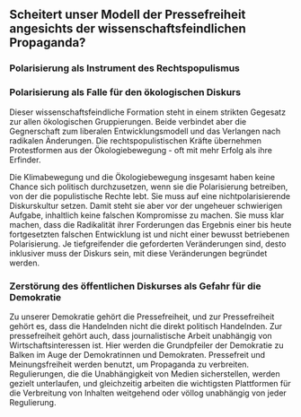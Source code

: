 ## Scheitert unser Modell der Pressefreiheit angesichts der wissenschaftsfeindlichen Propaganda?


### Polarisierung als Instrument des Rechtspopulismus


### Polarisierung als Falle für den ökologischen Diskurs

Dieser wissenschaftsfeindliche Formation steht in einem strikten Gegesatz zur allen ökologischen Gruppierungen. Beide verbindet aber die Gegnerschaft zum liberalen Entwicklungsmodell und das Verlangen nach radikalen Änderungen. Die rechtspopulistischen Kräfte übernehmen Protestformen aus der Ökologiebewegung - oft mit mehr Erfolg als ihre Erfinder.

Die Klimabewegung und die Ökologiebewegung insgesamt haben keine Chance sich politisch durchzusetzen, wenn sie die Polarisierung betreiben, von der die populistische Rechte lebt. Sie muss auf eine nichtpolarisierende Diskurskultur setzen. Damit steht sie aber vor der ungeheuer schwierigen Aufgabe, inhaltlich keine falschen Kompromisse zu machen. Sie muss klar machen, dass die Radikalität ihrer Forderungen das Ergebnis einer bis heute fortgesetzten falschen Entwicklung ist und nicht einer bewusst betriebenen Polarisierung. Je tiefgreifender die geforderten Veränderungen sind, desto inklusiver muss der Diskurs sein, mit diese Veränderungen begründet werden. 

### Zerstörung des öffentlichen Diskurses als Gefahr für die Demokratie

Zu unserer Demokratie gehört die Pressefreiheit, und zur Pressefreiheit gehört es, dass die Handelnden nicht die direkt politisch Handelnden. Zur pressefreiheit gehört auch, dass journalistische Arbeit unabhängig von Wirtschaftsinteressen ist. Hier werden die Grundpfeiler der Demokratie zu Balken im Auge der Demokratinnen und Demokraten. Pressefreit und  Meinungsfreiheit werden benutzt, um Propaganda zu verbreiten. Regulierungen, die die Unabhängigkeit von Medien sicherstellen, werden gezielt unterlaufen, und gleichzeitig arbeiten die wichtigsten Plattformen für die Verbreitung von Inhalten weitgehend oder völlog unabhängig von jeder Regulierung. 

